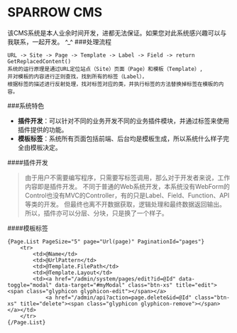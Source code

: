 SPARROW CMS
===================================
该CMS系统是本人业余时间开发，进都无法保证。如果您对此系统感兴趣可以与我联系，一起开发。 ^_^
###处理流程
    
    URL -> Site -> Page -> Template -> Label -> Field -> return GetReplacedContent()
    系统的运行原理是通过URL定位站点（Site）页面（Page）和模板（Template）,
    并对模板的内容进行正则查找，找到所有的标签（Label），
    根据标签的描述进行反射处理，找对标签对应的类，并执行标签的方法替换掉标签在模板的内容。
    

###系统特色
* **插件开发**：可以针对不同的业务开发不同的业务插件模块，并通过标签来使用插件提供的功能。
* **模板标签**：系统所有页面包括前端、后台均是模板生成，所以系统什么样子完全由模板决定。


####插件开发
>由于用户不需要编写程序，只需要写标签调用，那么对于开发者来说，工作内容即是插件开发。
不同于普通的Web系统开发，本系统没有WebForm的Control也没有MVC的Controller，有的只是Label、Field、Function、API等类的开发。
但最终也离不开数据获取，逻辑处理和最终数据返回输出。所以，插件亦可以分层、分块，只是换了一个样子。


####模板标签

    {Page.List PageSize="5" page="Url(page)" PaginationId="pages"}
        <tr>
            <td>@Name</td>
            <td>@UrlPattern</td>
            <td>@Template.FilePath</td>
            <td>@Template.Layout</td>
            <td><a href="/admin/system/pages/edit?id=@Id" data-toggle="modal" data-target="#myModal" class="btn-xs" title="edit"><span class="glyphicon glyphicon-edit"></span></a>
                <a href="/admin/api?action=page.delete&id=@Id" class="btn-xs" title="delete"><span class="glyphicon glyphicon-remove"></span></a></td>
        </tr>
    {/Page.List}
